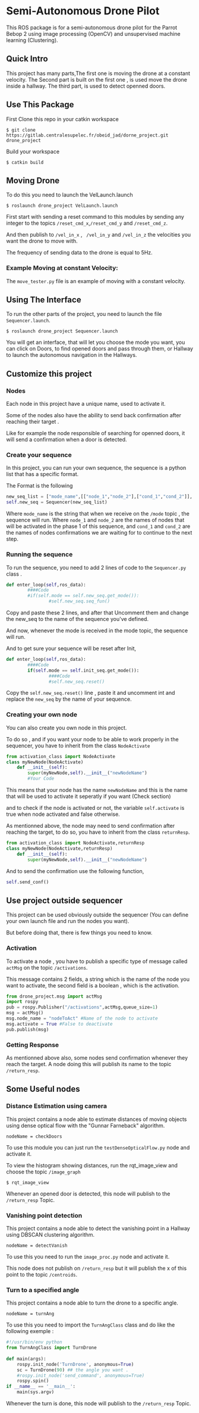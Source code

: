 # Semi-Autonomous Drone Pilot

This ROS package is for a semi-autonomous drone pilot for the Parrot Bebop 2 using image processing (OpenCV) and unsupervised machine learning (Clustering).

## Quick Intro

This project has many parts,The first one is moving the drone at a constant velocity.
The Second part is built on the first one , is used move the drone inside a hallway.
The third part, is used to detect openned doors.

## Use This Package
First Clone this repo in your catkin workspace
```
$ git clone https://gitlab.centralesupelec.fr/obeid_jad/dorne_project.git drone_project
```
Build your workspace
```
$ catkin build
```
## Moving Drone
To do this you need to launch the VelLaunch.launch 

```
$ roslaunch drone_project VelLaunch.launch
```
First start with sending a reset command to this modules by sending any integer to the topics ```/reset_cmd_x```,```/reset_cmd_y``` and ```/reset_cmd_z```.
 
And then publish to ```/vel_in_x``` , ``` /vel_in_y```  and ```/vel_in_z``` the velocities you want the drone to move with.

The frequency of sending data to the drone is equal to 5Hz.

### Example Moving at constant Velocity:
The ``` move_tester.py ``` file is an example of moving with a constant velocity.

## Using The Interface
To run the other parts of the project, you need to launch the file  ```Sequencer.launch```.

```
$ roslaunch drone_project Sequencer.launch
```
You will get an interface, that will let you choose the mode you want, you can click on Doors, to find opened doors and pass through them, or Hallway to launch the autonomous navigation in the Hallways.

## Customize this project

### Nodes

Each node in this project have a unique name, used to activate it.

Some of the nodes also have the ability to send back confirmation after reaching their target .

Like for example the node responsible of searching for openned doors, it will send a confirmation when a door is detected.

### Create your sequence

In this project, you can run your own sequence, the sequence is a python list that has a specific format.

The Format is the following 

```python
new_seq_list = ["mode_name",[["node_1","node_2"],["cond_1","cond_2"]],...]
self.new_seq = Sequencer(new_seq_list)
```

Where ```mode_name``` is the string that when we receive on the ```/mode``` topic , the sequence will run.
Where ```node_1``` and ```node_2``` are the names of nodes that will be activated in the phase 1 of this sequence, and ```cond_1``` and ```cond_2``` are the names of nodes confirmations we are waiting for to continue to the next step.

### Running the sequence 

To run the sequence, you need to add 2 lines of code to the ```Sequencer.py``` class .

```python
def enter_loop(self,ros_data):
        ####Code
        #if(self.mode == self.new_seq.get_mode()):
                #self.new_seq.seq_fun()
```
Copy and paste these 2 lines, and after that Uncomment them and change the new_seq to the name of the sequence you've defined.

And now, whenever the mode is received in the mode topic, the sequence will run.

And to get sure your sequence will be reset after Init,
```python
def enter_loop(self,ros_data):
        ####Code
        if(self.mode == self.init_seq.get_mode()):
                ####Code
                #self.new_seq.reset()
```
Copy the ```self.new_seq.reset()``` line , paste it and uncomment int and replace the ```new_seq``` by the name of your sequence.

### Creating your own node

You can also create you own node in this project.

To do so , and if you want your node to be able to work properly in the sequencer, you have to inherit from the class ```NodeActivate```
```python
from activation_class import NodeActivate
class myNewNode(NodeActivate)
    def __init__(self):
        super(myNewNode,self).__init__("newNodeName")
        #Your Code
```
This means that your node has the name ```newNodeName``` and this is the name that will be used to activate it seperatly if you want (Check section)

and to check if the node is activated or not, the variable ```self.activate``` is true when node activated and false otherwise.

As mentionned above, the node may need to send confirmation after reaching the target, to do so, you have to inherit from the class ```returnResp```.

```python
from activation_class import NodeActivate,returnResp
class myNewNode(NodeActivate,returnResp)
    def __init__(self):
        super(myNewNode,self).__init__("newNodeName")
```
And to send the confirmation use the following function,
```python
self.send_conf()
```

## Use project outside sequencer

This project can be used obviously outside the sequencer (You can define your own launch file and run the nodes you want).

But before doing that, there is few things you need to know.

### Activation

To activate a node , you have to publish a specific type of message called ```actMsg``` on the topic ```/activations```.

This message contains 2 fields, a string which is the name of the node you want to activate, the second field is a boolean , which is the activation.

```python
from drone_project.msg import actMsg
import rospy
pub = rospy.Publisher("/activations",actMsg,queue_size=1)
msg = actMsg()
msg.node_name = "nodeToAct" #Name of the node to activate
msg.activate = True #False to deactivate
pub.publish(msg)
```
### Getting Response

As mentionned above also, some nodes send confirmation whenever they reach the target. A node doing this will publish its name to the topic ```/return_resp```.

## Some Useful nodes

### Distance Estimation using camera
This project contains a node able to estimate distances of moving objects using dense optical flow with the "Gunnar Farneback" algorithm.

```nodeName = checkDoors```

To use this module you can just run the ```testDenseOpticalFlow.py``` node and activate it.

To view the histogram showing distances, run the rqt_image_view and choose the topic ```/image_graph```
```
$ rqt_image_view
```
Whenever an opened door is detected, this node will publish to the ```/return_resp``` Topic.

### Vanishing point detection

This project contains a node able to detect the vanishing point in a Hallway using DBSCAN clustering algorithm.

```nodeName = detectVanish```

To use this you need to run the ```image_proc.py``` node and activate it.

This node does not publish on ```/return_resp``` but it will publish the x of this point to the topic ```/centroids```.

### Turn to a specified angle

This project contains a node able to turn the drone to a specific angle.

```nodeName = turnAng```

To use this you need to import the ```TurnAngClass``` class and do like the following exemple :
```python
#!/usr/bin/env python
from TurnAngClass import TurnDrone
      
def main(args):
    rospy.init_node('TurnDrone', anonymous=True)
    sc = TurnDrone(90) ## the angle you want .
    #rospy.init_node('send_command', anonymous=True)
    rospy.spin()
if __name__ == '__main__':
    main(sys.argv)
```
Whenever the turn is done, this node will publish to the ```/return_resp``` Topic.